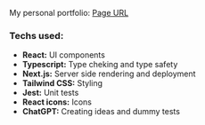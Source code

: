 My personal portfolio: [Page URL](portfolio-ecmcode.vercel.app) 

### Techs used:

- **React:** UI components
- **Typescript:** Type cheking and type safety
- **Next.js:** Server side rendering and deployment 
- **Tailwind CSS:** Styling
- **Jest:** Unit tests
- **React icons:** Icons
- **ChatGPT:** Creating ideas and dummy tests